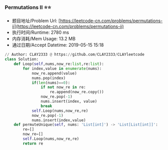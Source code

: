 
### Permutations II :star::star:
- 题目地址/Problem Url: [https://leetcode-cn.com/problems/permutations-ii](https://leetcode-cn.com/problems/permutations-ii)
- 执行时间/Runtime: 2780 ms 
- 内存消耗/Mem Usage: 13.2 MB
- 通过日期/Accept Datetime: 2019-05-15 15:18
```python
// Author: CLAY2333 @ https://github.com/CLAY2333/CLAYleetcode
class Solution:
    def Loop(self,nums,now_re:list,re:list):
        for index,value in enumerate(nums):
            now_re.append(value)
            nums.pop(index)
            if(len(nums)==0):
                if not now_re in re:
                    re.append(now_re.copy())
                now_re.pop(-1)
                nums.insert(index, value)
                break
            self.Loop(nums,now_re,re)
            now_re.pop(-1)
            nums.insert(index,value)
    def permuteUnique(self, nums: 'List[int]') -> 'List[List[int]]':
        re=[]
        now_re=[]
        self.Loop(nums,now_re,re)
        return re

```
